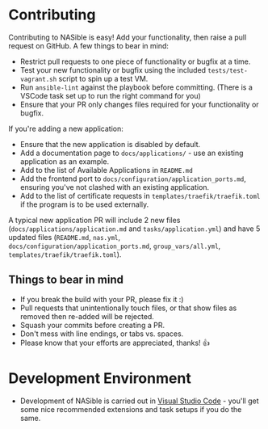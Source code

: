 # Contributing

Contributing to NASible is easy! Add your functionality, then raise a pull request on GitHub. A few things to bear in mind:

* Restrict pull requests to one piece of functionality or bugfix at a time.
* Test your new functionality or bugfix using the included `tests/test-vagrant.sh` script to spin up a test VM.
* Run `ansible-lint` against the playbook before committing. (There is a VSCode task set up to run the right command for you)
* Ensure that your PR only changes files required for your functionality or bugfix.

If you're adding a new application:

* Ensure that the new application is disabled by default.
* Add a documentation page to `docs/applications/` - use an existing application as an example.
* Add to the list of Available Applications in `README.md`
* Add the frontend port to `docs/configuration/application_ports.md`, ensuring you've not clashed with an existing application.
* Add to the list of certificate requests in `templates/traefik/traefik.toml` if the program is to be used externally.

A typical new application PR will include 2 new files (`docs/applications/application.md` and `tasks/application.yml`) and have 5 updated files (`README.md`, `nas.yml`, `docs/configuration/application_ports.md`, `group_vars/all.yml`, `templates/traefik/traefik.toml`).

## Things to bear in mind

* If you break the build with your PR, please fix it :)
* Pull requests that unintentionally touch files, or that show files as removed then re-added will be rejected.
* Squash your commits before creating a PR.
* Don't mess with line endings, or tabs vs. spaces.
* Please know that your efforts are appreciated, thanks! :+1:

# Development Environment

* Development of NASible is carried out in [Visual Studio Code](https://code.visualstudio.com/) - you'll get some nice
recommended extensions and task setups if you do the same.
